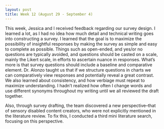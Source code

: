```yaml
---
layout: post
title: Week 12 (August 29 - September 4) 
---
```


This week, Jessica and I received feedback regarding our survey design. I learned a lot, as I had no idea how much detail and technical writing goes into constructing a survey. I learned that the goal is to maximize the possibility of insightful responses by making the survey as simple and easy to complete as possible. Things such as open-ended, and yes/or no questions are typically avoided, and questions should be casted on a scale, mainly the Likert scale, in efforts to ascertain nuance in responses. What’s more is that survey questions should include a baseline and comparative element. Dr. Alonzo taught us that if we structure questions in charts we can comparatively view responses and potentially reveal a great contrast. We also learned about consistency, and how verbiage must repeat to maximize understanding. I hadn’t realized how often I change words and use different synonyms throughout my writing until we all reviewed the draft together. 

Also, through survey drafting, the team discovered a new perspective–that of sensory disabled content creators, who were not explicitly mentioned in the literature review. To fix this, I conducted a third mini literature search, focusing on this perspective. 
